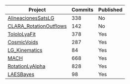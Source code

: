 | Project | Commits | Published|
| -------- |------- | ---- |
|[AlineacionesSatsLG](https://github.com/astroandes/AlineacionesSatelitesLG)| 338 | No |
|[CLARA_RotationOutflows](https://github.com/astroandes/CLARA_RotationOutflows) | 142| No|
|[TololoLyaFit](https://github.com/astroandes/tololo-lya-fit)| 378| Yes|
|[CosmicVoids](https://github.com/sbustamante/CosmicVoidsPaper)|287| Yes|
|[LG_Kinematics](https://github.com/astroandes/LG_Kinematics)| 84 | Yes|
|[MACH](https://github.com/astroandes/MACH)| 668 | Yes|
|[RotationLyAlpha](https://github.com/jngaravitoc/RotationLyAlpha)|828| Yes|
|[LAESBayes](https://github.com/astroandes/LAEsBayes)| 98| Yes|
